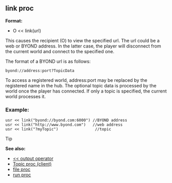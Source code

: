 ## link proc

**Format:**
+   O << link(url)

This causes the recipient (O) to view the specified url. The
url could be a web or BYOND address. In the latter case, the player will
disconnect from the current world and connect to the specified one.

The format of a BYOND url is as follows: 
```dm
byond://address:port?TopicData 
```
 
To access a registered world, address:port may be replaced by the registered name in
the hub. The optional topic data is processed by the world once the
player has connected. If only a topic is specified, the current world
processes it.
### Example:

```dm
usr << link("byond://byond.com:6000") //BYOND address
usr << link("http://www.byond.com")   //web address
usr << link("?myTopic")                //topic
```

> [!TIP] 
> **See also:**
> +   [<< output operator](/ref/operator/%3c%3c/output.md) 
> +   [Topic proc (client)](/ref/client/proc/Topic.md) 
> +   [file proc](/ref/proc/file.md) 
> +   [run proc](/ref/proc/run.md) 